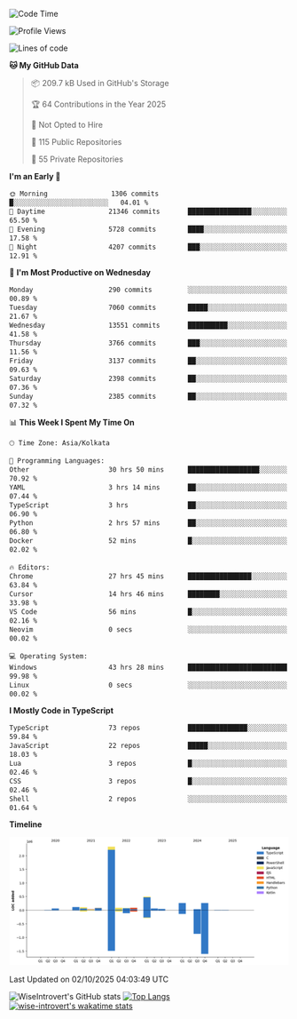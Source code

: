 <!--START_SECTION:waka-->
![Code Time](http://img.shields.io/badge/Code%20Time-4%2C347%20hrs%2031%20mins-blue)

![Profile Views](http://img.shields.io/badge/Profile%20Views-7-blue)

![Lines of code](https://img.shields.io/badge/From%20Hello%20World%20I%27ve%20Written-4.2%20million%20lines%20of%20code-blue)

**🐱 My GitHub Data** 

> 📦 209.7 kB Used in GitHub's Storage 
 > 
> 🏆 64 Contributions in the Year 2025
 > 
> 🚫 Not Opted to Hire
 > 
> 📜 115 Public Repositories 
 > 
> 🔑 55 Private Repositories 
 > 
**I'm an Early 🐤** 

```text
🌞 Morning                1306 commits        █░░░░░░░░░░░░░░░░░░░░░░░░   04.01 % 
🌆 Daytime                21346 commits       ████████████████░░░░░░░░░   65.50 % 
🌃 Evening                5728 commits        ████░░░░░░░░░░░░░░░░░░░░░   17.58 % 
🌙 Night                  4207 commits        ███░░░░░░░░░░░░░░░░░░░░░░   12.91 % 
```
📅 **I'm Most Productive on Wednesday** 

```text
Monday                   290 commits         ░░░░░░░░░░░░░░░░░░░░░░░░░   00.89 % 
Tuesday                  7060 commits        █████░░░░░░░░░░░░░░░░░░░░   21.67 % 
Wednesday                13551 commits       ██████████░░░░░░░░░░░░░░░   41.58 % 
Thursday                 3766 commits        ███░░░░░░░░░░░░░░░░░░░░░░   11.56 % 
Friday                   3137 commits        ██░░░░░░░░░░░░░░░░░░░░░░░   09.63 % 
Saturday                 2398 commits        ██░░░░░░░░░░░░░░░░░░░░░░░   07.36 % 
Sunday                   2385 commits        ██░░░░░░░░░░░░░░░░░░░░░░░   07.32 % 
```


📊 **This Week I Spent My Time On** 

```text
🕑︎ Time Zone: Asia/Kolkata

💬 Programming Languages: 
Other                    30 hrs 50 mins      ██████████████████░░░░░░░   70.92 % 
YAML                     3 hrs 14 mins       ██░░░░░░░░░░░░░░░░░░░░░░░   07.44 % 
TypeScript               3 hrs               ██░░░░░░░░░░░░░░░░░░░░░░░   06.90 % 
Python                   2 hrs 57 mins       ██░░░░░░░░░░░░░░░░░░░░░░░   06.80 % 
Docker                   52 mins             █░░░░░░░░░░░░░░░░░░░░░░░░   02.02 % 

🔥 Editors: 
Chrome                   27 hrs 45 mins      ████████████████░░░░░░░░░   63.84 % 
Cursor                   14 hrs 46 mins      ████████░░░░░░░░░░░░░░░░░   33.98 % 
VS Code                  56 mins             █░░░░░░░░░░░░░░░░░░░░░░░░   02.16 % 
Neovim                   0 secs              ░░░░░░░░░░░░░░░░░░░░░░░░░   00.02 % 

💻 Operating System: 
Windows                  43 hrs 28 mins      █████████████████████████   99.98 % 
Linux                    0 secs              ░░░░░░░░░░░░░░░░░░░░░░░░░   00.02 % 
```

**I Mostly Code in TypeScript** 

```text
TypeScript               73 repos            ███████████████░░░░░░░░░░   59.84 % 
JavaScript               22 repos            █████░░░░░░░░░░░░░░░░░░░░   18.03 % 
Lua                      3 repos             █░░░░░░░░░░░░░░░░░░░░░░░░   02.46 % 
CSS                      3 repos             █░░░░░░░░░░░░░░░░░░░░░░░░   02.46 % 
Shell                    2 repos             ░░░░░░░░░░░░░░░░░░░░░░░░░   01.64 % 
```



**Timeline**

![Lines of Code chart](https://raw.githubusercontent.com/wise-introvert/wise-introvert/master/assets/bar_graph.png)


 Last Updated on 02/10/2025 04:03:49 UTC
<!--END_SECTION:waka-->

![WiseIntrovert's GitHub stats](https://github-readme-stats.vercel.app/api?username=wise-introvert&count_private=true&show_icons=true)
[![Top Langs](https://github-readme-stats.vercel.app/api/top-langs/?username=wise-introvert&langs_count=10)](https://github.com/anuraghazra/github-readme-stats)
[![wise-introvert's wakatime stats](https://github-readme-stats.vercel.app/api/wakatime?username=wiseintrovert)](https://github.com/anuraghazra/github-readme-stats)
